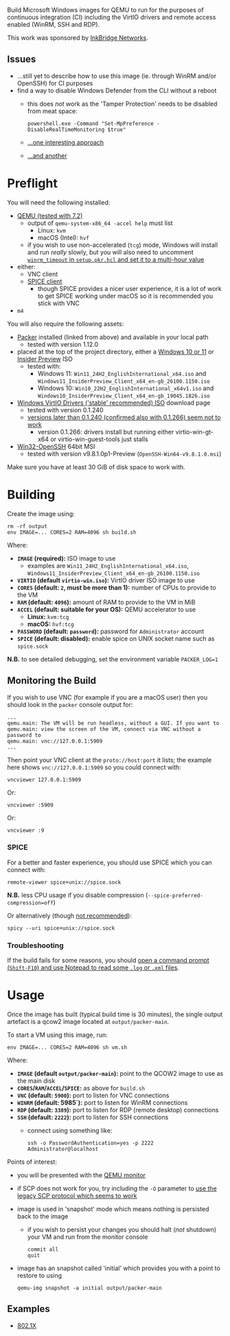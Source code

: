 Build Microsoft Windows images for QEMU to run for the purposes of continuous integration (CI) including the VirtIO drivers and remote access enabled (WinRM, SSH and RDP).

This work was sponsored by [InkBridge Networks](https://inkbridgenetworks.com/).

## Issues

 * ...still yet to describe how to use this image (ie. through WinRM and/or OpenSSH) for CI purposes
 * find a way to disable Windows Defender from the CLI without a reboot
     * this does *not* work as the 'Tamper Protection' needs to be disabled from meat space:

           powershell.exe -Command "Set-MpPreference -DisableRealTimeMonitoring $true"

     * [...one interesting approach](https://github.com/mandiant/commando-vm/issues/136#issuecomment-674270169)
     * [...and another](https://x.com/jonasLyk/status/1293815234805760000)

# Preflight

You will need the following installed:

 * [QEMU (tested with 7.2)](https://www.qemu.org/)
     * output of `qemu-system-x86_64 -accel help` must list
         * Linux: `kvm`
         * macOS (Intel): `hvf`
     * if you wish to use non-accelerated (`tcg`) mode, Windows will install and run *really* slowly, but you will also need to uncomment [`winrm_timeout` in `setup.pkr.hcl` and set it to a multi-hour value](https://www.packer.io/plugins/builders/qemu)
 * either:
     * VNC client
     * [SPICE client](https://www.spice-space.org/)
         * though SPICE provides a nicer user experience, it is a lot of work to get SPICE working under macOS so it is recommended you stick with VNC
 * `m4`

You will also require the following assets:

 * [Packer](https://developer.hashicorp.com/packer) installed (linked from above) and available in your local path
    * tested with version 1.12.0
 * placed at the top of the project directory, either a [Windows 10 or 11](https://www.microsoft.com/en-gb/software-download) or [Insider Preview](https://www.microsoft.com/en-us/software-download/windowsinsiderpreviewiso) ISO
    * tested with:
       * Windows 11: `Win11_24H2_EnglishInternational_x64.iso` and `Windows11_InsiderPreview_Client_x64_en-gb_26100.1150.iso`
       * Windows 10: `Win10_22H2_EnglishInternational_x64v1.iso` and `Windows10_InsiderPreview_Client_x64_en-gb_19045.1826.iso`
 * [Windows VirtIO Drivers ('stable' recommended) ISO](https://github.com/virtio-win/virtio-win-pkg-scripts) download page
    * tested with version 0.1.240
    * [versions later than 0.1.240 (confirmed also with 0.1.266) seem not to work](https://github.com/virtio-win/virtio-win-guest-tools-installer/issues/64)
       * version 0.1.266: drivers install but running either virtio-win-gt-x64 or virtio-win-guest-tools just stalls
 * [Win32-OpenSSH](https://github.com/PowerShell/Win32-OpenSSH) 64bit MSI
    * tested with version v9.8.1.0p1-Preview (`OpenSSH-Win64-v9.8.1.0.msi`)

Make sure you have at least 30 GiB of disk space to work with.

# Building

Create the image using:

    rm -rf output
    env IMAGE=... CORES=2 RAM=4096 sh build.sh

Where:

 * **`IMAGE` (required):** ISO image to use
     * examples are `Win11_24H2_EnglishInternational_x64.iso`, `Windows11_InsiderPreview_Client_x64_en-gb_26100.1150.iso`
 * **`VIRTIO` (default `virtio-win.iso`):** VirtIO driver ISO image to use
 * **`CORES` (default: `2`, must be more than 1):** number of CPUs to provide to the VM
 * **`RAM` (default: `4096`):** amount of RAM to provide to the VM in MiB
 * **`ACCEL` (default: suitable for your OS):** QEMU accelerator to use
     * **Linux:** `kvm:tcg`
     * **macOS:** `hvf:tcg`
 * **`PASSWORD` (default: `password`):** password for `Administrator` account
 * **`SPICE` (default: disabled):** enable spice on UNIX socket name such as `spice.sock`

**N.B.** to see detailed debugging, set the environment variable `PACKER_LOG=1`

## Monitoring the Build

If you wish to use VNC (for example if you are a macOS user) then you should look in the `packer` console output for:

    ...
    qemu.main: The VM will be run headless, without a GUI. If you want to
    qemu.main: view the screen of the VM, connect via VNC without a password to
    qemu.main: vnc://127.0.0.1:5909
    ...

Then point your VNC client at the `proto://host:port` it lists; the example here shows `vnc://127.0.0.1:5909` so you could connect with:

    vncviewer 127.0.0.1:5909

Or:

    vncviewer :5909

Or:

    vncviewer :9

### SPICE

For a better and faster experience, you should use SPICE which you can connect with:

    remote-viewer spice+unix://spice.sock

**N.B.** less CPU usage if you disable compression (`--spice-preferred-compression=off`)

Or alternatively (though [not recommended](https://www.spice-space.org/spice-user-manual.html#spice-client)):

    spicy --uri spice+unix://spice.sock

### Troubleshooting

If the build fails for some reasons, you should [open a command prompt (`Shift-F10`) and use Notepad to read some `.log` or `.xml` files](https://learn.microsoft.com/en-us/answers/questions/242735/windows-10-unattended-install-log-file-location).

# Usage

Once the image has built (typical build time is 30 minutes), the single output artefact is a qcow2 image located at `output/packer-main`.

To start a VM using this image, run:

    env IMAGE=... CORES=2 RAM=4096 sh vm.sh

Where:

 * **`IMAGE` (default `output/packer-main`):** point to the QCOW2 image to use as the main disk
 * **`CORES`/`RAM`/`ACCEL`/`SPICE`:** as above for `build.sh`
 * **`VNC` (default: `5900`):** port to listen for VNC connections
 * **`WINRM` (default: 5985`):** port to listen for WinRM connections
 * **`RDP` (default: `3389`):** port to listen for RDP (remote desktop) connections
 * **`SSH` (default: `2222`):** port to listen for SSH connections
    * connect using something like:

          ssh -o PasswordAuthentication=yes -p 2222 Administrator@localhost

Points of interest:

 * you will be presented with the [QEMU monitor](https://qemu.readthedocs.io/en/master/system/monitor.html)
 * if SCP does not work for you, try including the `-O` parameter to [use the legacy SCP protocol which seems to work](https://github.com/PowerShell/Win32-OpenSSH/issues/1945#issuecomment-1311251741)
 * image is used in 'snapshot' mode which means nothing is persisted back to the image
    * if you wish to persist your changes you should halt (*not* shutdown) your VM and run from the monitor console

          commit all
          quit

 * image has an snapshot called 'initial' which provides you with a point to restore to using

       qemu-img snapshot -a initial output/packer-main

## Examples

 * [802.1X](./examples/dot1x)
